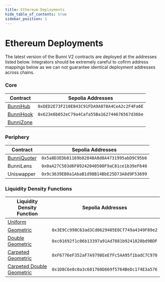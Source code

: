 ```yaml
---
title: Ethereum Deployments
hide_table_of_contents: true
sidebar_position: 1
---
```


# Ethereum Deployments

The latest version of the Bunni V2 contracts are deployed at the addresses listed below. Integrators should be extremely careful to cofirm address mappings below as we can not guarantee identical deployment addresses across chains.

### Core

| Contract | Sepolia Addresses |
| --------------- | --------------- |
| [BunniHub](https://github.com/timeless-fi/bunni-hooks/blob/main/src/BunniHub.sol) | `0xDED2E73F210E843C91FDA9A078A4CeA2c2F4Fa6E` |
| [BunniHook](https://github.com/timeless-fi/bunni-hooks/blob/main/src/BunniHook.sol) | `0x623e6b052eC79a4Cafa55Ba162744676567d36be` |
| [BunniZone](https://github.com/timeless-fi/bunni-hooks/blob/main/src/BunniZone.sol) |  |

### Periphery

| Contract | Sepolia Addresses |
| --------------- | --------------- |
| [BunniQuoter](https://github.com/timeless-fi/bunni-hooks/blob/main/src/periphery/BunniQuoter.sol) | `0x5a8D3EDb81169b82848A8d8A4731995abD9C95b6` |
| BunniLens | `0x0aA27C503d6F09242040500F9aC81ce1b39eF640` |
| Uniswapper | `0x9c3639EB0a1AbaB1d98B14BbE25D73A8d9F53699` |


### Liquidity Density Functions

| Liquidity Density Function | Sepolia Addresses |
| --------------- | --------------- |
| [Uniform](https://github.com/timeless-fi/bunni-hooks/blob/main/src/ldf/UniformDistribution.sol) |  |
| [Geometric](https://github.com/timeless-fi/bunni-hooks/blob/main/src/ldf/GeometricDistribution.sol) | `0x3E9Cc998C63ad3Cd0629405E0Cf749a4349F89e2` |
| [Double Geometric](https://github.com/timeless-fi/bunni-hooks/blob/main/src/ldf/DoubleGeometricDistribution.sol) | `0xc01692f1c06b13397a91Ad7881b9241820bd9BDF` |
| [Carpeted Geometric](https://github.com/timeless-fi/bunni-hooks/blob/main/src/ldf/CarpetedGeometricDistribution.sol) | `0xF6776eF352aF7A9798EeEfFc5AA95f1badC7C970` |
| [Carpeted Double Geometric](https://github.com/timeless-fi/bunni-hooks/blob/main/src/ldf/CarpetedDoubleGeometricDistribution.sol) | `0x1D8C6e8c0a3c681760D669f5764BeDc174E3a576` |